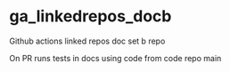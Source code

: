 # ga_linkedrepos_docb
Github actions linked repos doc set b repo


On PR runs tests in docs using code from code repo main

